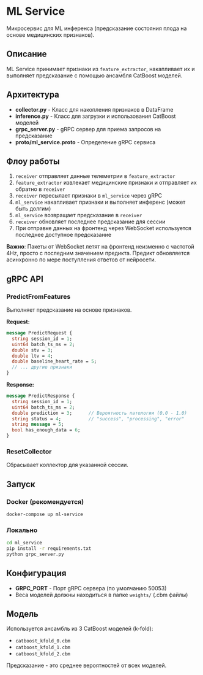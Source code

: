 # ML Service

Микросервис для ML инференса (предсказание состояния плода на основе медицинских признаков).

## Описание

ML Service принимает признаки из `feature_extractor`, накапливает их и выполняет предсказание с помощью ансамбля CatBoost моделей.

## Архитектура

- **collector.py** - Класс для накопления признаков в DataFrame
- **inference.py** - Класс для загрузки и использования CatBoost моделей
- **grpc_server.py** - gRPC сервер для приема запросов на предсказание
- **proto/ml_service.proto** - Определение gRPC сервиса

## Флоу работы

1. `receiver` отправляет данные телеметрии в `feature_extractor`
2. `feature_extractor` извлекает медицинские признаки и отправляет их обратно в `receiver`
3. `receiver` пересылает признаки в `ml_service` через gRPC
4. `ml_service` накапливает признаки и выполняет инференс (может быть долгим)
5. `ml_service` возвращает предсказание в `receiver`
6. `receiver` обновляет последнее предсказание для сессии
7. При отправке данных на фронтенд через WebSocket используется последнее доступное предсказание

**Важно**: Пакеты от WebSocket летят на фронтенд неизменно с частотой 4Hz, просто с последним значением предикта. Предикт обновляется асинхронно по мере поступления ответов от нейросети.

## gRPC API

### PredictFromFeatures
Выполняет предсказание на основе признаков.

**Request:**
```protobuf
message PredictRequest {
  string session_id = 1;
  uint64 batch_ts_ms = 2;
  double stv = 3;
  double ltv = 4;
  double baseline_heart_rate = 5;
  // ... другие признаки
}
```

**Response:**
```protobuf
message PredictResponse {
  string session_id = 1;
  uint64 batch_ts_ms = 2;
  double prediction = 3;      // Вероятность патологии (0.0 - 1.0)
  string status = 4;          // "success", "processing", "error"
  string message = 5;
  bool has_enough_data = 6;
}
```

### ResetCollector
Сбрасывает коллектор для указанной сессии.

## Запуск

### Docker (рекомендуется)
```bash
docker-compose up ml-service
```

### Локально
```bash
cd ml_service
pip install -r requirements.txt
python grpc_server.py
```

## Конфигурация

- **GRPC_PORT** - Порт gRPC сервера (по умолчанию 50053)
- Веса моделей должны находиться в папке `weights/` (.cbm файлы)

## Модель

Используется ансамбль из 3 CatBoost моделей (k-fold):
- `catboost_kfold_0.cbm`
- `catboost_kfold_1.cbm`
- `catboost_kfold_2.cbm`

Предсказание - это среднее вероятностей от всех моделей.

